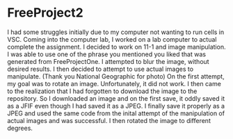# FreeProject2

I had some struggles initially due to my computer not wanting to run cells in VSC.
Coming into the computer lab, I worked on a lab computer to actual complete the assignment.
I decided to work on 11-1 and image manipulation.
I was able to use one of the phrase you mentioned you liked that was generated from FreeProjectOne. I attempted to blur the image, without desired results.
I then decided to attempt to use actual images to manipulate. (Thank you National Geographic for photo) On the first attempt, my goal was to rotate an image. Unfortunately, it did not work.
I then came to the realization that I had forgotten to download the image to the repository. So I downloaded an image and on the first save, it oddly saved it as a JFIF even though I had saved it as a JPEG. I finally save it properly as a JPEG and used the same code from the inital attempt of the manipulation of actual images and was successful.
I then rotated the image to different degrees. 
